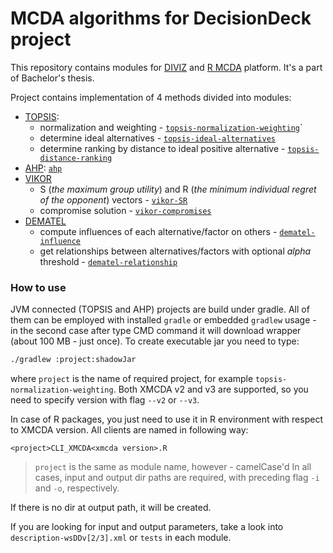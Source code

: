 # MCDA algorithms for DecisionDeck project

This repository contains modules for [DIVIZ](https://www.diviz.org/) and [R MCDA](https://www.decision-deck.org/r/) platform.
It's a part of Bachelor's thesis.
 
 Project contains implementation of 4 methods divided into modules:
 - [TOPSIS](https://en.wikipedia.org/wiki/TOPSIS):
   - normalization and weighting - [`topsis-normalization-weighting`](https://github.com/Azbesciak/DecisionDeck/tree/master/topsis-normalization-weighting)`
   - determine ideal alternatives - [`topsis-ideal-alternatives`](https://github.com/Azbesciak/DecisionDeck/tree/master/topsis-ideal-alternatives)
   - determine ranking by distance to ideal positive alternative - [`topsis-distance-ranking`](https://github.com/Azbesciak/DecisionDeck/tree/master/topsis-distance-ranking)
 - [AHP](https://en.wikipedia.org/wiki/Analytic_hierarchy_process): [`ahp`](https://github.com/Azbesciak/DecisionDeck/tree/master/ahp)
 - [VIKOR](https://en.wikipedia.org/wiki/VIKOR_method)
   - S (*the maximum group utility*) and  R (*the minimum individual regret of the opponent*) vectors - [`vikor-SR`](https://github.com/Azbesciak/DecisionDeck/tree/master/vikor-SR)
   - compromise solution - [`vikor-compromises`](https://github.com/Azbesciak/DecisionDeck/tree/master/vikor-SR)
 - [DEMATEL](https://www.hindawi.com/journals/mpe/2018/3696457/)
   - compute influences of each alternative/factor on others - [`dematel-influence`](https://github.com/Azbesciak/DecisionDeck/tree/master/dematel-influence)
   - get relationships between alternatives/factors with optional *alpha* threshold - [`dematel-relationship`](https://github.com/Azbesciak/DecisionDeck/tree/master/dematel-relationship)
   
### How to use
 JVM connected (TOPSIS and AHP) projects are build under gradle. All of them can be employed with installed `gradle` or embedded `gradlew` usage - in the second case after type CMD command it will download wrapper (about 100 MB - just once).
 To create executable jar you need to type:
 ```cmd
 ./gradlew :project:shadowJar
```
where `project` is the name of required project, for example `topsis-normalization-weighting`.
Both XMCDA v2 and v3 are supported, so you need to specify version with flag `--v2` or `--v3`.


In case of R packages, you just need to use it in R environment with respect to XMCDA version. All clients are named in following way:
```
<project>CLI_XMCDA<xmcda version>.R
```
> `project` is the same as module name, however - camelCase'd 
In all cases, input and output dir paths are required, with preceding flag `-i` and `-o`, respectively.

If there is no dir at output path, it will be created.

If you are looking for input and output parameters, take a look into `description-wsDDv[2/3].xml` or `tests` in each module.

